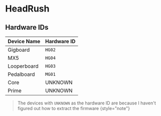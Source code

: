 # HeadRush

[//]: # (TODO: Figure out the OS that HeadRush uses)

## Hardware IDs

| Device Name | Hardware ID |
|-------------|-------------|
| Gigboard    | `HG02`      |
| MX5         | `HG04`      |
| Looperboard | `HG03`      |
| Pedalboard  | `MG01`      |
| Core        | UNKNOWN     |
| Prime       | UNKNOWN     |

> The devices with `UNKNOWN` as the hardware ID are because I haven't figured out how to extract the firmware
> {style="note"}
